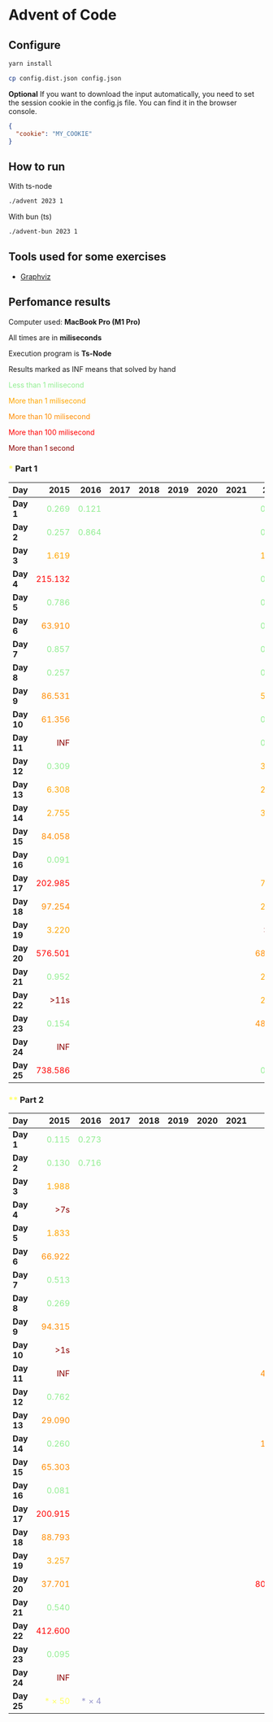 # Advent of Code



## Configure

```sh
yarn install
```

```sh
cp config.dist.json config.json
```

**Optional** If you want to download the input automatically, you need to set the session cookie in the config.js file. You can find it in the browser console.

```json
{
  "cookie": "MY_COOKIE"
}
```

## How to run

With ts-node

```sh
./advent 2023 1
```

With bun (ts)

```sh
./advent-bun 2023 1
```

## Tools used for some exercises

* [Graphviz](https://graphviz.org)

## Perfomance results

Computer used: **MacBook Pro (M1 Pro)**

All times are in **miliseconds**

Execution program is **Ts-Node**

Results marked as INF means that solved by hand

<span style="color:lightgreen">Less than 1 milisecond</span>

<span style="color:orange">More than 1 milisecond</span>

<span style="color:darkorange">More than 10 milisecond</span>

<span style="color:red">More than 100 milisecond</span>

<span style="color:darkred">More than 1 second</span>



### <span style="color:#FFFF66">*</span> Part 1

| **Day** | **2015** | **2016** | **2017** | **2018** | **2019** | **2020** | **2021** | **2022** | **2023** |
|---------|---------:|---------:|---------:|---------:|---------:|---------:|---------:|---------:|---------:|
| **Day 1** | <span style="color:lightgreen">0.269</span> | <span style="color:lightgreen">0.121</span> |         |         |         |         |         | <span style="color:lightgreen">0.113</span> | <span style="color:lightgreen">0.640</span> |
| **Day 2** | <span style="color:lightgreen">0.257</span> | <span style="color:lightgreen">0.864</span> |         |         |         |         |         | <span style="color:lightgreen">0.479</span> | <span style="color:lightgreen">0.106</span> |
| **Day 3** | <span style="color:orange">1.619</span> |         |         |         |         |         |         | <span style="color:orange">1.967</span> | <span style="color:lightgreen">0.207</span> |
| **Day 4** | <span style="color:red">215.132</span> |         |         |         |         |         |         | <span style="color:lightgreen">0.359</span> | <span style="color:lightgreen">0.426</span> |
| **Day 5** | <span style="color:lightgreen">0.786</span> |         |         |         |         |         |         | <span style="color:lightgreen">0.394</span> | <span style="color:lightgreen">0.364</span> |
| **Day 6** | <span style="color:darkorange">63.910</span> |         |         |         |         |         |         | <span style="color:lightgreen">0.503</span> | <span style="color:lightgreen">0.047</span> |
| **Day 7** | <span style="color:lightgreen">0.857</span> |         |         |         |         |         |         | <span style="color:lightgreen">0.849</span> | <span style="color:orange">2.683</span> |
| **Day 8** | <span style="color:lightgreen">0.257</span> |         |         |         |         |         |         | <span style="color:lightgreen">0.970</span> | <span style="color:orange">1.333</span> |
| **Day 9** | <span style="color:darkorange">86.531</span> |         |         |         |         |         |         | <span style="color:orange">5.441</span> | <span style="color:lightgreen">0.002</span> |
| **Day 10** | <span style="color:darkorange">61.356</span> |         |         |         |         |         |         | <span style="color:lightgreen">0.095</span> | <span style="color:orange">1.763</span> |
| **Day 11** | <span style="color:darkred">INF</span> |         |         |         |         |         |         | <span style="color:lightgreen">0.298</span> | <span style="color:orange">7.652</span> |
| **Day 12** | <span style="color:lightgreen">0.309</span> |         |         |         |         |         |         | <span style="color:orange">3.428</span> | <span style="color:darkorange">23.652</span> |
| **Day 13** | <span style="color:orange">6.308</span> |         |         |         |         |         |         | <span style="color:orange">2.149</span> | <span style="color:orange">2.605</span> |
| **Day 14** | <span style="color:orange">2.755</span> |         |         |         |         |         |         | <span style="color:orange">3.865</span> | <span style="color:orange">3.359</span> |
| **Day 15** | <span style="color:darkorange">84.058</span> |         |         |         |         |         |         | <span style="color:darkred">>4s</span> | <span style="color:lightgreen">0.928</span> |
| **Day 16** | <span style="color:lightgreen">0.091</span> |         |         |         |         |         |         | <span style="color:darkred">>6s</span> | <span style="color:orange">6.538</span> |
| **Day 17** | <span style="color:red">202.985</span> |         |         |         |         |         |         | <span style="color:orange">7.367</span> | <span style="color:red">731.511</span> |
| **Day 18** | <span style="color:darkorange">97.254</span> |         |         |         |         |         |         | <span style="color:orange">2.568</span> | <span style="color:lightgreen">0.195</span> |
| **Day 19** | <span style="color:orange">3.220</span> |         |         |         |         |         |         | <span style="color:darkred">>11s</span> | <span style="color:orange">1.710</span> |
| **Day 20** | <span style="color:red">576.501</span> |         |         |         |         |         |         | <span style="color:darkorange">68.767</span> | <span style="color:darkorange">11.904</span> |
| **Day 21** | <span style="color:lightgreen">0.952</span> |         |         |         |         |         |         | <span style="color:orange">2.115</span> | <span style="color:darkorange">47.542</span> |
| **Day 22** | <span style="color:darkred">>11s</span> |         |         |         |         |         |         | <span style="color:orange">2.556</span> | <span style="color:red">209.524</span> |
| **Day 23** | <span style="color:lightgreen">0.154</span> |         |         |         |         |         |         | <span style="color:darkorange">48.819</span> | <span style="color:orange">1.384</span> |
| **Day 24** | <span style="color:darkred">INF</span> |         |         |         |         |         |         | <span style="color:darkred">>1s</span> | <span style="color:darkorange">33.667</span> |
| **Day 25** | <span style="color:red">738.586</span> |         |         |         |         |         |         | <span style="color:lightgreen">0.205</span> | <span style="color:darkred">INF</span> |


### <span style="color:#FFFF66">**</span> Part 2

| **Day** | **2015** | **2016** | **2017** | **2018** | **2019** | **2020** | **2021** | **2022** | **2023** |
|---------|---------:|---------:|---------:|---------:|---------:|---------:|---------:|---------:|---------:|
| **Day 1** | <span style="color:lightgreen">0.115</span> | <span style="color:lightgreen">0.273</span> |         |         |         |         |         | <span style="color:lightgreen">0.102</span> | <span style="color:orange">1.598</span> |
| **Day 2** | <span style="color:lightgreen">0.130</span> | <span style="color:lightgreen">0.716</span> |         |         |         |         |         | <span style="color:lightgreen">0.613</span> | <span style="color:lightgreen">0.103</span> |
| **Day 3** | <span style="color:orange">1.988</span> |         |         |         |         |         |         | <span style="color:lightgreen">0.325</span> | <span style="color:lightgreen">0.106</span> |
| **Day 4** | <span style="color:darkred">>7s</span> |         |         |         |         |         |         | <span style="color:lightgreen">0.219</span> | <span style="color:lightgreen">0.475</span> |
| **Day 5** | <span style="color:orange">1.833</span> |         |         |         |         |         |         | <span style="color:lightgreen">0.430</span> | <span style="color:darkred">>8m</span> |
| **Day 6** | <span style="color:darkorange">66.922</span> |         |         |         |         |         |         | <span style="color:orange">2.169</span> | <span style="color:lightgreen">0.041</span> |
| **Day 7** | <span style="color:lightgreen">0.513</span> |         |         |         |         |         |         | <span style="color:lightgreen">0.451</span> | <span style="color:orange">5.344</span> |
| **Day 8** | <span style="color:lightgreen">0.269</span> |         |         |         |         |         |         | <span style="color:orange">3.299</span> | <span style="color:orange">6.380</span> |
| **Day 9** | <span style="color:darkorange">94.315</span> |         |         |         |         |         |         | <span style="color:orange">6.718</span> | <span style="color:lightgreen">0.001</span> |
| **Day 10** | <span style="color:darkred">>1s</span> |         |         |         |         |         |         | <span style="color:lightgreen">0.186</span> | <span style="color:orange">6.533</span> |
| **Day 11** | <span style="color:darkred">INF</span> |         |         |         |         |         |         | <span style="color:darkorange">46.745</span> | <span style="color:orange">5.165</span> |
| **Day 12** | <span style="color:lightgreen">0.762</span> |         |         |         |         |         |         | <span style="color:orange">3.141</span> | <span style="color:red">528.548</span> |
| **Day 13** | <span style="color:darkorange">29.090</span> |         |         |         |         |         |         | <span style="color:orange">1.099</span> | <span style="color:lightgreen">0.569</span> |
| **Day 14** | <span style="color:lightgreen">0.260</span> |         |         |         |         |         |         | <span style="color:darkorange">16.992</span> | <span style="color:red">482.525</span> |
| **Day 15** | <span style="color:darkorange">65.303</span> |         |         |         |         |         |         | <span style="color:darkred">>26s</span> | <span style="color:orange">1.341</span> |
| **Day 16** | <span style="color:lightgreen">0.081</span> |         |         |         |         |         |         | <span style="color:darkred">>3m</span> | <span style="color:darkred">>1s</span> |
| **Day 17** | <span style="color:red">200.915</span> |         |         |         |         |         |         | <span style="color:orange">6.637</span> | <span style="color:darkred">>2s</span> |
| **Day 18** | <span style="color:darkorange">88.793</span> |         |         |         |         |         |         | <span style="color:orange">5.666</span> | <span style="color:lightgreen">0.112</span> |
| **Day 19** | <span style="color:orange">3.257</span> |         |         |         |         |         |         | <span style="color:darkred">>3m</span> | <span style="color:orange">2.112</span> |
| **Day 20** | <span style="color:darkorange">37.701</span> |         |         |         |         |         |         | <span style="color:red">803.713</span> | <span style="color:darkorange">17.168</span> |
| **Day 21** | <span style="color:lightgreen">0.540</span> |         |         |         |         |         |         | <span style="color:lightgreen">0.686</span> | <span style="color:darkred">>18s</span> |
| **Day 22** | <span style="color:red">412.600</span> |         |         |         |         |         |         | <span style="color:orange">2.249</span> | <span style="color:darkred">>1m</span> |
| **Day 23** | <span style="color:lightgreen">0.095</span> |         |         |         |         |         |         | <span style="color:darkred">>1s</span> | <span style="color:darkred">>5s</span> |
| **Day 24** | <span style="color:darkred">INF</span> |         |         |         |         |         |         | <span style="color:darkred">>3s</span> | <span style="color:darkred">>6s</span> |
| **Day 25** | <span style="color:#FFFF66">* × 50</span> | <span style="color:#9999CC">* × 4</span> |         |         |         |         |         | <span style="color:#FFFF66">* × 50</span> | <span style="color:#FFFF66">* × 50</span> |
